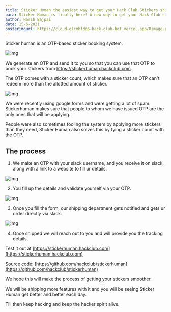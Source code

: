 ```yaml
---
title: Sticker Human the easiest way to get your Hack Club Stickers shipped to you
para: Sticker Human is finally here! A new way to get your Hack Club stickers.
author: Harsh Bajpai
date: 15-6-2021
posterimgurl: https://cloud-qlcmbfdq6-hack-club-bot.vercel.app/0image.png
---
```


Sticker human is an OTP-based sticker booking system.

![img](https://cloud-rg1ax9i1e-hack-club-bot.vercel.app/0ss1.png)

We generate an OTP and send it to you so that you can use that OTP to book your stickers from https://stickerhuman.hackclub.com. 

The OTP comes with a sticker count, which makes sure that an OTP can't redeem more than the allotted amount of sticker.

![img](https://cloud-2p26hyu7n-hack-club-bot.vercel.app/0ss2.png)

We were recently using google forms and were getting a lot of spam. Stickerhuman makes sure that people to whom we have issued OTP are the only ones that will be applying.

People were also sometimes fooling the system by applying more stickers than they need, Sticker Human also solves this by tying a sticker count with the OTP.

## The process

1. We make an OTP with your slack username, and you receive it on slack, along with a link to a website to fill ur details.

![img](https://cloud-2p26hyu7n-hack-club-bot.vercel.app/0ss2.png)

2. You fill up the details and validate yourself via your OTP.

![img](https://cloud-qlcmbfdq6-hack-club-bot.vercel.app/0image.png)

3. Once you fill the form, our shipping department gets notified and gets 
ur order directly via slack.

![img](https://cloud-fbc0sgfkk-hack-club-bot.vercel.app/0ss2.png)

4. Once shipped we will reach out to you and will provide you the tracking details.

Test it out at [https://stickerhuman.hackclub.com](https://stickerhuman.hackclub.com)

Source code: [https://github.com/hackclub/stickerhuman](https://github.com/hackclub/stickerhuman)

We hope this will make the process of getting your stickers smoother.

We will be shipping more features with it and you will be seeing Sticker Human get better and better each day.

Till then keep hacking and keep the hacker spirit alive.
